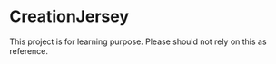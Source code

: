 # CreationJersey
This project is for learning purpose. Please should not rely on this as reference.
